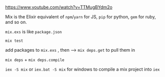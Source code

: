 https://www.youtube.com/watch?v=TTMugBYdm2o

Mix is the Elixir equivalent of `npm`/`yarn` for JS, `pip` for python, `gem` for ruby, and so on.

`mix.exs` is like `package.json` 

`mix test`

add packages to `mix.exs` , then --> `mix deps.get` to pull them in

`mix deps` + `mix deps.compile`

`iex -S mix` or `iex.bat -S mix` for windows to compile a mix project into `iex` 